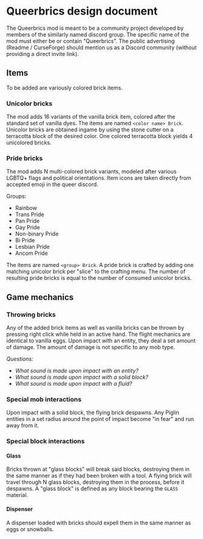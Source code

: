 # Queerbrics design document

The Queerbrics mod is meant to be a community project developed by members of the similarly named discord group. The specific name of the mod must either be or contain "Queerbrics". The public advertising (Readme / CurseForge) should mention us as a Discord community (without providing a direct invite link).

## Items

To be added are variously colored brick items.

### Unicolor bricks

The mod adds 16 variants of the vanilla brick item, colored after the standard set of vanilla dyes. The items are named `<color name> Brick`. Unicolor bricks are obtained ingame by using the stone cutter on a terracotta block of the desired color. One colored terracotta block yields 4 unicolored bricks.

### Pride bricks

The mod adds N multi-colored brick variants, modeled after various LGBTQ+ flags and political orientations. Item icons are taken directly from accepted emoji in the queer discord.

Groups:

* Rainbow
* Trans Pride
* Pan Pride
* Gay Pride
* Non-binary Pride
* Bi Pride
* Lesbian Pride
* Ancom Pride

The items are named `<group> Brick`. A pride brick is crafted by adding one matching unicolor brick per "slice" to the crafting menu. The number of resulting pride bricks is equal to the number of consumed unicolor bricks.
    
## Game mechanics

### Throwing bricks

Any of the added brick items as well as vanilla bricks can be thrown by pressing right click while held in an active hand. The flight mechanics are identical to vanilla eggs. Upon impact with an entity, they deal a set amount of damage. The amount of damage is not specific to any mob type.

*Questions:*
* *What sound is made upon impact with an entity?*
* *What sound is made upon impact with a solid block?*
* *What sound is made upon impact with a fluid?*

### Special mob interactions

Upon impact with a solid block, the flying brick despawns. Any Piglin entities in a set radius around the point of impact become "in fear" and run away from it.

### Special block interactions

#### Glass

Bricks thrown at "glass blocks" will break said blocks, destroying them in the same manner as if they had been broken with a tool. A flying brick will travel through N glass blocks, destroying them in the process, before it despawns. A "glass block" is defined as any block bearing the `GLASS` material.

#### Dispenser

A dispenser loaded with bricks should expell them in the same manner as eggs or snowballs.